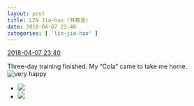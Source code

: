 ```yaml
---
layout: post
title: LIN Jia-hao (林嘉浩)
date: 2018-04-07 23:40
categories: [ 'lin-jia-hao' ]
---
```


<div class="weibo-info">
  <a href="https://weibo.com/6210352257/Gb2AAwpiu">2018-04-07 23:40</a>
</div>

Three-day training finished. My “Cola” came to take me home. ![very happy](https://img.t.sinajs.cn/t4/appstyle/expression/ext/normal/58/mb_org.gif)

<!-- more -->

<ul class="weibo-pic-list-1">
  <li class="weibo-pic">
    <a href="//wx4.sinaimg.cn/mw690/006Mi0jTgy1fq4io0vc4yj335s35se84.jpg"><img src="//wx4.sinaimg.cn/thumb150/006Mi0jTgy1fq4io0vc4yj335s35se84.jpg"/></a>
  </li>
  <li class="weibo-pic">
    <a href="//wx3.sinaimg.cn/mw690/006Mi0jTgy1fq4io5v3caj335s35s1l0.jpg"><img src="//wx3.sinaimg.cn/thumb150/006Mi0jTgy1fq4io5v3caj335s35s1l0.jpg"/></a>
  </li>
</ul>

